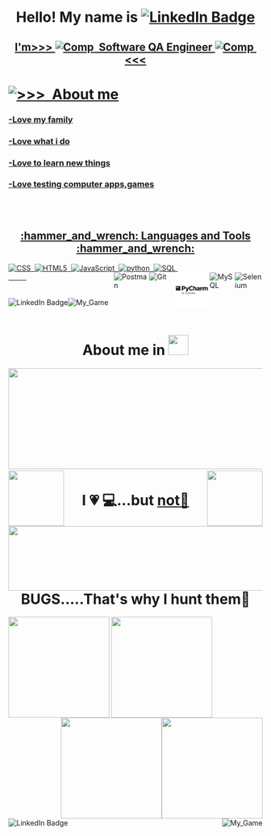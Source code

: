 <div align="center"><h1> Hello! My name is <ins><a href="https://www.linkedin.com/in/aleksandrguz/">
           <img  src="https://img.shields.io/badge/Aleksandr Guz-blue?style=for-the-badge&logo=linkedin&logoColor=white" alt="LinkedIn Badge" /></ins> </h1>
</div>
       <h2  align="center">I'm>>> <img src="https://cdn-icons-png.flaticon.com/128/2655/2655713.png?track=ais"  alt="Comp" width="40" height="40"/>&nbsp; Software <ins>QA Engineer <img src="https://cdn-icons-png.flaticon.com/128/8740/8740928.png?track=ais"  alt="Comp" width="40" height="40"/>&nbsp; </ins><<< </h2>
 
 <dev><h1 align="left"><img src="https://cdn-icons-png.flaticon.com/128/9364/9364236.png?track=ais"  alt=">>>" width="40" height="40"/>&nbsp; About me </h1></dev>
  <dev>
 <h3 align="left">-Love my family</h3>
   <h3 align="left">-Love what i do</h3>
     <h3 align="left">-Love to learn new things</h3>
       <h3 align="left">-Love testing computer apps,games</h3>
    </dev>
<br/>
<br/>
<div id="languages">
  <h2 align="center">:hammer_and_wrench: Languages and Tools :hammer_and_wrench:</h2>
   <a href="https://developer.mozilla.org/en-US/docs/Web/CSS">
    <img src="https://cdn-icons-png.flaticon.com/128/7273/7273959.png?track=ais"  alt="CSS" width="40" height="40"/>&nbsp;
   </a>
   <a href="https://en.wikipedia.org/wiki/HTML">
    <img src="https://cdn-icons-png.flaticon.com/128/6864/6864002.png?track=ais" title="HTML5" alt="HTML5" width="40" height="40"/>&nbsp;
   </a>
   <a href="https://developer.mozilla.org/en-US/docs/Web/JavaScript">
    <img src="https://cdn-icons-png.flaticon.com/128/381/381742.png?track=ais" title="JavaScript" alt="JavaScript" width="40" height="40"/>&nbsp;
   </a>
   <a href="https://www.python.org/">
     <img src="https://cdn-icons-png.flaticon.com/128/1447/1447876.png?track=ais" title="python" alt="python" width="40" height="40"/>&nbsp;
   </a>
   <a href="https://en.wikipedia.org/wiki/SQL">
     <img src="https://cdn-icons-png.flaticon.com/128/2644/2644127.png?track=ais" title="SQL" alt="SQL" width="40" height="40"/>&nbsp;
    </a>
</div> 
<div>
   <a href="https://www.selenium.dev/">
     <img align="right" src="https://cdn-icons-png.flaticon.com/128/9907/9907060.png?track=ais" title="Selenium" alt="Selenium" width="55" height="55"/>&nbsp;
   </a>
   <a href="https://en.wikipedia.org/wiki/SQL">
     <img align="right" src="https://cdn-icons-png.flaticon.com/128/402/402214.png?track=ais" title="MySQL"  alt="MySQL" width="50" height="50"/>&nbsp;
   </a>
   <a href="https://www.jetbrains.com/pycharm/">
     <img  align="right" src="https://github.com/devicons/devicon/raw/master/icons/pycharm/pycharm-original-wordmark.svg" title="Pycharm" alt="Pycharm" width="70" height="70"/>&nbsp;
   </a>
   <a href="https://github.com/">
     <img  align="right" src="https://cdn-icons-png.flaticon.com/128/536/536452.png" title="Git" alt="Git" width="50" height="50"/>&nbsp;
   </a>
   <a href="https://www.postman.com/">
     <img  align="right" src="https://global.discourse-cdn.com/getpostman/original/2X/f/f5d14a3d8749083c5c3cc184fe20db5576f80752.svg" title="Postman" alt="Postman" width="70" height="70"/>&nbsp;
   </a>
 </div>
 </br>
 </br>
 <div id="badges" >
         <a  href="https://www.linkedin.com/in/aleksandrguz/">
           <img align="left" src="https://img.shields.io/badge/Aleks.Guz-blue?style=for-the-badge&logo=linkedin&logoColor=white" alt="LinkedIn Badge" />
         </a>
         <a   href="https://www.youtube.com/watch?v=OD7uVurKx14">
           <img align="left" src="https://img.shields.io/badge/My_Game-red?style=for-the-badge&logo=My_Game&logoColor=white" alt="My_Game"/>
         </a>
</div>
<br/>
<br/>   
<h1 align="center" color="lime"> About me in <img src="https://cdn-icons-png.flaticon.com/128/238/238336.png?track=ais" width="40" height="40"></h1>
<div id="header">
   <img src="https://media.giphy.com/media/zXmbOaTpbY6mA/giphy.gif" width="1024" height="200" color="red"/>
</div>
 <div id="header" align="center"> 
  <img  align="left" src="https://media.giphy.com/media/ZJ6IOBmCaj5f2/giphy.gif" width="110" height="110"/>
    <img  align="right" src="https://media.giphy.com/media/ZJ6IOBmCaj5f2/giphy.gif" width="110" height="110"/>
     
</div>
<div>   
 <img align="right" src="https://media.giphy.com/media/eUdtR10ZsxlFC/giphy.gif" width="1024" height="128"/>
</div>   
<div> 
 <h1 align="center"> I 💗 💻...but <ins>not🖤</ins> BUGS.....That's why I hunt them👀 </h1>
 <img align="center" src="https://media.giphy.com/media/fQZX2aoRC1Tqw/giphy.gif" width="200" height="200"/> 
 <img align="center" src="https://media.giphy.com/media/y0XAoHQPmv4CQ/giphy.gif" width="200" height="200"/>
 <img align="right" src="https://media.giphy.com/media/NS7gPxeumewkWDOIxi/giphy.gif" width="200" height="200"/>
 <img align="right" src="https://media.giphy.com/media/fTne319LfO6Noh80qD/giphy.gif" width="200" height="200"/>

</div>
 <div id="badges" >
         <a  href="https://www.linkedin.com/in/aleksandrguz/">
           <img align="left" src="https://img.shields.io/badge/Aleks.Guz-blue?style=for-the-badge&logo=linkedin&logoColor=white" alt="LinkedIn Badge" />
         </a>
         <a   href="https://www.youtube.com/watch?v=OD7uVurKx14">
           <img align="right" src="https://img.shields.io/badge/My_Game-red?style=for-the-badge&logo=My_Game&logoColor=white" alt="My_Game"/>
         </a>
</div>


